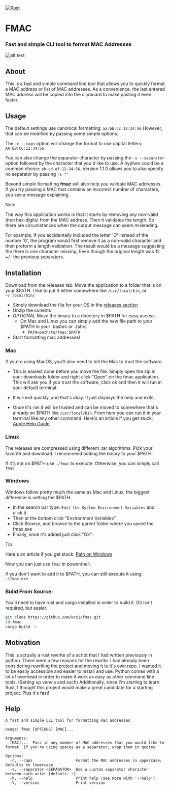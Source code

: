 [![Rust](https://github.com/kcx1/fmac/actions/workflows/rust.yml/badge.svg)](https://github.com/kcx1/fmac/actions/workflows/rust.yml)
# FMAC
### Fast and simple CLI tool to format MAC Addresses

![alt text](https://github.com/kcx1/fmac/blob/main/fmac.gif)

## About

This is a fast and simple command line tool that allows you to quickly format a MAC address or list of MAC addresses. As a convenience, the last entered MAC address will be copied into the clipboard to make pasting it even faster.

## Usage
The default settings use canonical formatting: ```aa:bb:cc:12:34:56``` However, that can be modified by passing some simple options. 

The ```-c --caps``` option will change the format to use capital letters: ```AA:BB:CC:12:34:56``` 

You can also change the separator character by passing the ```-s --separator``` option followed by the character that you'd like to use. A hyphen could be a common choice: ```ab-cd-ef-12-34-56```. Version 1.1.0 allows you to also specify no separator by passing ```-s ""```

Beyond simple formatting **fmac** will also help you validate MAC addresses. If you try passing a MAC that contains an incorrect number of characters, you see a message explaining.

> [!NOTE]
> The way this application works is that it starts by removing any non-valid (non hex-digits) from the MAC address. Then it validates the length.
>So there are circumstances when the output message can seem misleading.
>
> For example, if you accidentally included the letter 'O' instead of the number '0', the program would first remove it as a non-valid character and then preform a length validation.
> The result would be a message suggesting the there is one character missing, Even though the original length was 12 +/- the previous separators.

## Installation
Download from the releases tab. Move the application to a folder that is on your $PATH. I like to put it either somewhere like ```/usr/local/bin```, or ```~/.local/bin/```

- Simply download the file for your OS in the [releases section](https://github.com/kcx1/fmac/releases)
- Unzip the conents
- *OPTIONAL* Move the binary to a directory in $PATH for easy access.
  - On Mac and Linux you can simply add the new file path to your $PATH in your .bashrc or .zshrc
    - ```PATH=path/to/fmac:$PATH```
- Start formatting mac addresses!


### Mac
If you're using MacOS, you'll also need to tell the Mac to trust the software.

- This is easiest done before you move the file. Simply open the zip in your downloads folder and right click "Open" on the fmac application. This will ask you if you trust the software, click ok and then it will run in your default terminal.

- It will exit quickly, and that's okay. It just displays the help and exits.

- Once it's ran it will be trusted and can be moved to somewhere that's already on $PATH like ```/usr/local/bin```. From here you can run it in your terminal like any other command. Here's an article if you get stuck: [Apple Help Guide](https://support.apple.com/guide/mac-help/apple-cant-check-app-for-malicious-software-mchleab3a043/mac)

### Linux
The releases are compressed using different .tar algorithms. Pick your favorite and download. I recommend adding the binary to your $PATH. 

If it's not on $PATH use ```./fmac``` to execute. Otherwise, you can simply call ```fmac```


### Windows
Windows follow pretty much the same as Mac and Linux, the biggest difference is setting the $PATH. 
- In the search bar type: ```Edit the System Environment Variables``` and click it.
- Then at the bottom click "Environment Variables"
- Click Browse, and browse to the parent folder where you saved the fmac.exe
- Finally, once it's added just click "Ok".

> [!TIP]
> Here's an article if you get stuck: [Path on Windows](https://www.architectryan.com/2018/03/17/add-to-the-path-on-windows-10/)

  Now you can just use ```fmac``` in powershell.


  If you don't want to add it to $PATH, you can still execute it using: ```.\fmac.exe```

### Build From Source:

You'll need to have rust and cargo installed in order to build it. Git isn't required, but easier. 
   
```bash
git clone https://github.com/kcx1/fmac.git
cd fmac
cargo build -r
```



## Motivation
This is actually a rust rewrite of a script that I had written previously in python. There were a few reasons for the rewrite. I had already been considering rewriting the project and moving it to it's own repo. I wanted it to be easily accessible and easier to install and use. Python comes with a lot of overhead in order to make it work as easy as other command line tools. (Setting up venv's and such) Additionally, since I'm starting to learn Rust, I thought this project would make a great candidate for a starting project. Plus it's fast! 

## Help
```
A fast and simple CLI tool for formatting mac addresses

Usage: fmac [OPTIONS] [MAC]...

Arguments:
  [MAC]...  Pass in any number of MAC addresses that you would like to format. If you're using spaces as a separator, wrap them in quotes

Options:
  -c, --caps                   Format the MAC addresses in uppercase; defaults to lowercase
  -s, --separator <SEPARATOR>  Use a custom separator character between each octet [default: :]
  -h, --help                   Print help (see more with '--help')
  -V, --version                Print version
```
